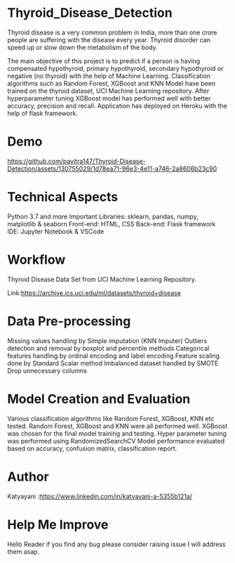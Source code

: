 # Thyroid_Disease_Detection
Thyroid disease is a very common problem in India, more than one crore people are suffering with the disease every year. Thyroid disorder can speed up or slow down the metabolism of the body.

The main objective of this project is to predict if a person is having compensated hypothyroid, primary hypothyroid, secondary hypothyroid or negative (no thyroid) with the help of Machine Learning. Classification algorithms such as Random Forest, XGBoost and KNN Model have been trained on the thyroid dataset, UCI Machine Learning repository. After hyperparameter tuning XGBoost model has performed well with better accuracy, precision and recall. Application has deployed on Heroku with the help of flask framework.
# Demo
https://github.com/pavitra147/Thyroid-Disease-Detection/assets/130755029/1d78ea71-96e3-4e11-a746-2a8606b23c90

# Technical Aspects
Python 3.7 and more
Important Libraries: sklearn, pandas, numpy, matplotlib & seaborn
Front-end: HTML, CSS
Back-end: Flask framework
IDE: Jupyter Notebook & VSCode
# Workflow
Thyroid Disease Data Set from UCI Machine Learning Repository.

Link:https://archive.ics.uci.edu/ml/datasets/thyroid+disease
# Data Pre-processing
Missing values handling by Simple imputation (KNN Imputer)
Outliers detection and removal by boxplot and percentile methods
Categorical features handling by ordinal encoding and label encoding
Feature scaling done by Standard Scalar method
Imbalanced dataset handled by SMOTE
Drop unnecessary columns
# Model Creation and Evaluation
Various classification algorithms like Random Forest, XGBoost, KNN etc tested.
Random Forest, XGBoost and KNN were all performed well. XGBoost was chosen for the final model training and testing.
Hyper parameter tuning was performed using RandomizedSearchCV
Model performance evaluated based on accuracy, confusion matrix, classification report.
# Author
Katyayani :https://www.linkedin.com/in/katyayani-a-5355b121a/



# Help Me Improve
Hello Reader if you find any bug please consider raising issue I will address them asap.

